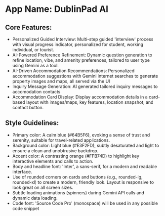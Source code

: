# **App Name**: DublinPad AI

## Core Features:

- Personalized Guided Interview: Multi-step guided 'interview' process with visual progress indicator, personalized for student, working individual, or tourist.
- AI-Powered Preference Refinement: Dynamic question generation to refine location, vibe, and amenity preferences, tailored to user type using Gemini as a tool.
- AI-Driven Accommodation Recommendations: Personalized accommodation suggestions with Gemini internet searches to generate property images and maps, all served via the UI
- Inquiry Message Generation: AI generated tailored inquiry messages to accomodation contacts
- Accommodation Card Display: Display accommodation details in a card-based layout with images/maps, key features, location snapshot, and contact button.

## Style Guidelines:

- Primary color: A calm blue (#64B5F6), evoking a sense of trust and serenity, suitable for travel-related applications.
- Background color: Light blue (#E3F2FD), subtly desaturated and light to ensure a clean and unobtrusive backdrop.
- Accent color: A contrasting orange (#FFB74D) to highlight key interactive elements and calls to action.
- Body and headline font: 'Inter', a sans-serif, for a modern and readable interface.
- Use of rounded corners on cards and buttons (e.g., rounded-lg, rounded-xl) to create a modern, friendly look. Layout is responsive to look great on all screen sizes.
- Subtle loading animations (spinners) during Gemini API calls and dynamic data loading.
- Code font: 'Source Code Pro' (monospace) will be used in any possible code snippet